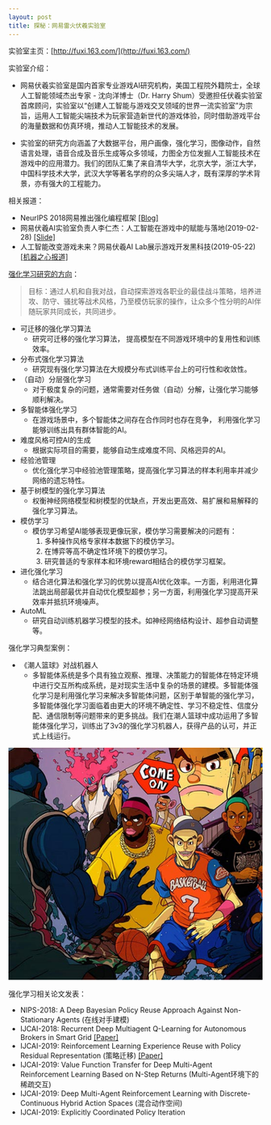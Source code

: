 ```yaml
---
layout: post
title: 探秘：网易雷火伏羲实验室
---
```


实验室主页：[http://fuxi.163.com/](http://fuxi.163.com/)

实验室介绍：

- 网易伏羲实验室是国内首家专业游戏AI研究机构，美国工程院外籍院士，全球人工智能领域杰出专家 - 沈向洋博士（Dr. Harry Shum）受邀担任伏羲实验室首席顾问，实验室以“创建人工智能与游戏交叉领域的世界一流实验室”为宗旨，运用人工智能尖端技术为玩家营造新世代的游戏体验，同时借助游戏平台的海量数据和仿真环境，推动人工智能技术的发展。

- 实验室的研究方向涵盖了大数据平台，用户画像，强化学习，图像动作，自然语言处理，语音合成及音乐生成等众多领域，力图全方位发掘人工智能技术在游戏中的应用潜力。我们的团队汇集了来自清华大学，北京大学，浙江大学，中国科学技术大学，武汉大学等著名学府的众多尖端人才，既有深厚的学术背景，亦有强大的工程能力。

相关报道：

- NeurIPS 2018网易推出强化编程框架 [[Blog]](https://mp.weixin.qq.com/s/HzQIfyY5nvTP6Cn48hEaBA)
- 网易伏羲AI实验室负责人李仁杰：人工智能在游戏中的赋能与落地(2019-02-28) [[Slide]](/topics/data/2019-人工智能在游戏中的赋能与落地.pdf)
- 人工智能改变游戏未来？网易伏羲AI Lab展示游戏开发黑科技(2019-05-22) [[机器之心报道]](https://www.jiqizhixin.com/articles/2019-05-22-14)

[强化学习研究的方向](http://fuxi.163.com/tech.html#qhxx)：

> 目标：通过人机和自我对战，自动探索游戏各职业的最佳战斗策略，培养进攻、防守、骚扰等战术风格，乃至模仿玩家的操作，让众多个性分明的AI伴随玩家共同成长，共同进步。

- 可迁移的强化学习算法
	- 研究可迁移的强化学习算法， 提高模型在不同游戏环境中的复用性和训练效率。
- 分布式强化学习算法
	- 研究现有强化学习算法在大规模分布式训练平台上的可行性和收敛性。
- （自动）分层强化学习
	- 对于极度复杂的问题，通常需要对任务做（自动）分解，让强化学习能够顺利解决。
- 多智能体强化学习
	- 在游戏场景中，多个智能体之间存在合作同时也存在竞争， 利用强化学习能够训练出具有群体智能的AI。
- 难度风格可控AI的生成
	- 根据实际项目的需要，能够自动生成难度不同、风格迥异的AI。
- 经验池管理
	- 优化强化学习中经验池管理策略，提高强化学习算法的样本利用率并减少网络的遗忘特性。
- 基于树模型的强化学习算法
	- 权衡神经网络模型和树模型的优缺点，开发出更高效、易扩展和易解释的强化学习算法。
- 模仿学习
	- 模仿学习希望AI能够表现更像玩家，模仿学习需要解决的问题有：
		1. 多种操作风格专家样本数据下的模仿学习。
		2. 在博弈等高不确定性环境下的模仿学习。
		3. 研究普适的专家样本和环境reward相结合的模仿学习框架。
- 进化强化学习
	- 结合进化算法和强化学习的优势以提高AI优化效率。一方面，利用进化算法跳出局部最优并自动优化模型超参；另一方面，利用强化学习提高开采效率并抵抗环境噪声。
- AutoML
	- 研究自动训练机器学习模型的技术。如神经网络结构设计、超参自动调整等。

强化学习典型案例：

- 《潮人篮球》对战机器人
	- 多智能体系统是多个具有独立观察、推理、决策能力的智能体在特定环境中进行交互所构成系统，是对现实生活中复杂的场景的建模。多智能体强化学习是利用强化学习来解决多智能体问题，区别于单智能的强化学习，多智能体强化学习面临着由更大的环境不确定性、学习不稳定性、信度分配、通信限制等问题带来的更多挑战。我们在潮人篮球中成功运用了多智能体强化学习，训练出了3v3的强化学习机器人，获得产品的认可，并正式上线运行。

<p style="text-align:center">
	<img src="/topics/img/fuxi-chaoren.jpg" />
</p>


强化学习相关论文发表：

- NIPS-2018: A Deep Bayesian Policy Reuse Approach Against Non-Stationary Agents (在线对手建模)
- IJCAI-2018: Recurrent Deep Multiagent Q-Learning for Autonomous Brokers in Smart Grid [[Paper]](https://www.ijcai.org/proceedings/2018/0079.pdf)
- IJCAI-2019: Reinforcement Learning Experience Reuse with Policy Residual Representation (策略迁移) [[Paper]](https://arxiv.org/pdf/1905.13719v1.pdf)
- IJCAI-2019: Value Function Transfer for Deep Multi-Agent Reinforcement Learning Based on N-Step Returns (Multi-Agent环境下的稀疏交互)
- IJCAI-2019: Deep Multi-Agent Reinforcement Learning with Discrete-Continuous Hybrid Action Spaces (混合动作空间)
- IJCAI-2019: Explicitly Coordinated Policy Iteration